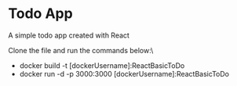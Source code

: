 # Todo App

A simple todo app created with React

Clone the file and run the commands below:\
* docker build -t [dockerUsername]:ReactBasicToDo
* docker run -d -p 3000:3000 [dockerUsername]:ReactBasicToDo
